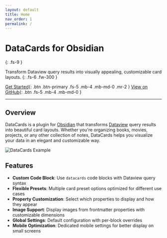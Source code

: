 ```yaml
---
layout: default
title: Home
nav_order: 1
permalink: /
---
```


# DataCards for Obsidian
{: .fs-9 }

Transform Dataview query results into visually appealing, customizable card layouts.
{: .fs-6 .fw-300 }

[Get Started](./getting-started.html){: .btn .btn-primary .fs-5 .mb-4 .mb-md-0 .mr-2 }
[View on GitHub](https://github.com/Sophokles187/data-cards){: .btn .fs-5 .mb-4 .mb-md-0 }

---

## Overview

DataCards is a plugin for [Obsidian](https://obsidian.md) that transforms [Dataview](https://github.com/blacksmithgu/obsidian-dataview) query results into beautiful card layouts. Whether you're organizing books, movies, projects, or any other collection of notes, DataCards helps you visualize your data in an elegant and customizable way.

![DataCards Example](./assets/screenshots/example.png)

## Features

- **Custom Code Block**: Use `datacards` code blocks with Dataview query syntax
- **Flexible Presets**: Multiple card preset options optimized for different use cases
- **Property Customization**: Select which properties to display and how they appear
- **Image Support**: Display images from frontmatter properties with customizable dimensions
- **Global Settings**: Default configuration with per-block overrides
- **Mobile Optimization**: Dedicated mobile settings for better display on small screens
